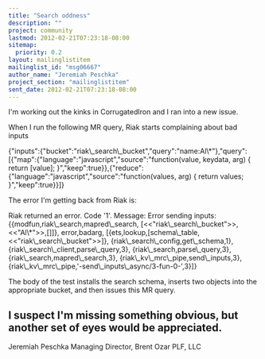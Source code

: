 ```yaml
---
title: "Search oddness"
description: ""
project: community
lastmod: 2012-02-21T07:23:18-08:00
sitemap:
  priority: 0.2
layout: mailinglistitem
mailinglist_id: "msg06667"
author_name: "Jeremiah Peschka"
project_section: "mailinglistitem"
sent_date: 2012-02-21T07:23:18-08:00
---
```



I'm working out the kinks in CorrugatedIron and I ran into a new issue.

When I run the following MR query, Riak starts complaining about bad inputs

{"inputs":{"bucket":"riak\\_search\\_bucket","query":"name:Al\\*"},"query":[{"map":{"language":"javascript","source":"function(value,
keydata, arg) { return [value];
}","keep":true}},{"reduce":{"language":"javascript","source":"function(values,
arg) { return values; }","keep":true}}]}

The error I'm getting back from Riak is:

Riak returned an error. Code '1'. Message: Error sending inputs:
{{modfun,riak\\_search,mapred\\_search,
 [&lt;&lt;"riak\\_search\\_bucket"&gt;&gt;,&lt;&lt;"Al\\*"&gt;&gt;,[]]},
 error,badarg,
 [{ets,lookup,[schema\\_table,&lt;&lt;"riak\\_search\\_bucket"&gt;&gt;]},
 {riak\\_search\\_config,get\\_schema,1},
 {riak\\_search\\_client,parse\\_query,3},
 {riak\\_search,parse\\_query,3},
 {riak\\_search,mapred\\_search,3},
 {riak\\_kv\\_mrc\\_pipe,send\\_inputs,3},
 {riak\\_kv\\_mrc\\_pipe,'-send\\_inputs\\_async/3-fun-0-',3}]}

The body of the test installs the search schema, inserts two objects
into the appropriate bucket, and then issues this MR query.

I suspect I'm missing something obvious, but another set of eyes would
be appreciated.
---
Jeremiah Peschka
Managing Director, Brent Ozar PLF, LLC

